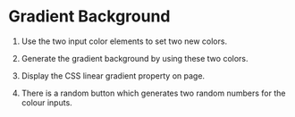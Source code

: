 # Gradient Background

1. Use the two input color elements to set two new colors.  

2. Generate the gradient background by using these two colors.  

3. Display the CSS linear gradient property on page.  

4. There is a random button which generates two random numbers for the colour inputs.
